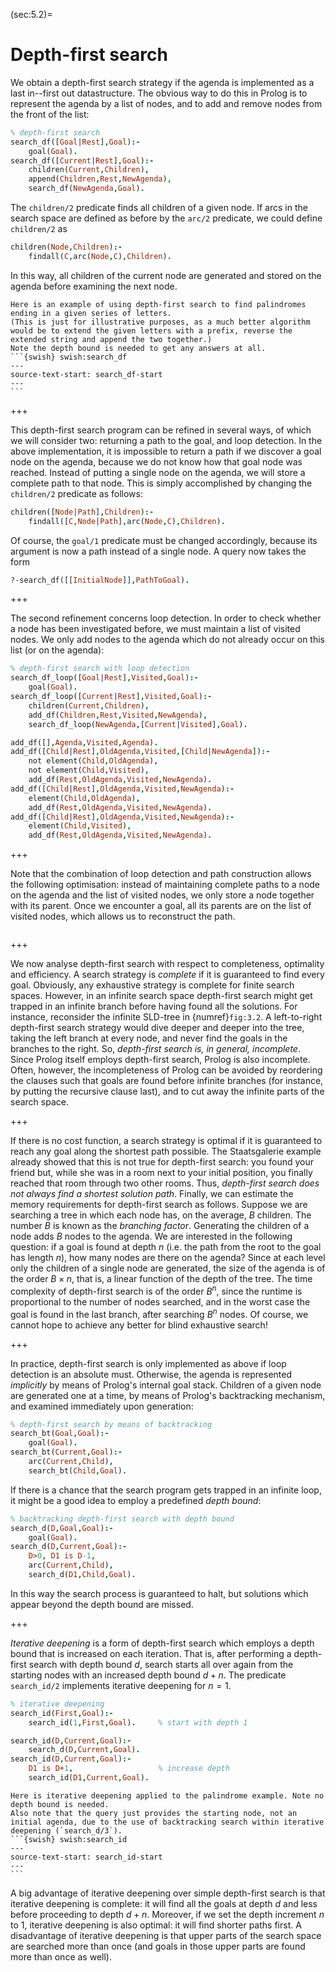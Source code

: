 <!--H3: Section 5.2-->
(sec:5.2)=
# Depth-first search #

We obtain a depth-first search strategy if the agenda is implemented as a last in--first out datastructure. The obvious way to do this in Prolog is to represent the agenda by a list of nodes, and to add and remove nodes from the front of the list:
```Prolog
% depth-first search
search_df([Goal|Rest],Goal):-
    goal(Goal).
search_df([Current|Rest],Goal):-
    children(Current,Children),
    append(Children,Rest,NewAgenda),
    search_df(NewAgenda,Goal).
```
The `children/2` predicate finds all children of a given node. If arcs in the search space are defined as before by the `arc/2` predicate, we could define `children/2` as
```Prolog
children(Node,Children):-
    findall(C,arc(Node,C),Children).
```
In this way, all children of the current node are generated and stored on the agenda before examining the next node.
````{tip}
Here is an example of using depth-first search to find palindromes ending in a given series of letters.
(This is just for illustrative purposes, as a much better algorithm would be to extend the given letters with a prefix, reverse the extended string and append the two together.)
Note the depth bound is needed to get any answers at all.
```{swish} swish:search_df
---
source-text-start: search_df-start
---
```
````

+++

This depth-first search program can be refined in several ways, of which we will consider two: returning a path to the goal, and loop detection. In the above implementation, it is impossible to return a path if we discover a goal node on the agenda, because we do not know how that goal node was reached. Instead of putting a single node on the agenda, we will store a complete path to that node. This is simply accomplished by changing the `children/2` predicate as follows:
```Prolog
children([Node|Path],Children):-
    findall([C,Node|Path],arc(Node,C),Children).
```
Of course, the `goal/1` predicate must be changed accordingly, because its argument is now a path instead of a single node. A query now takes the form
```Prolog
?-search_df([[InitialNode]],PathToGoal).
```

+++

The second refinement concerns loop detection. In order to check whether a node has been investigated before, we must maintain a list of visited nodes. We only add nodes to the agenda which do not already occur on this list (or on the agenda):
```Prolog
% depth-first search with loop detection
search_df_loop([Goal|Rest],Visited,Goal):-
    goal(Goal).
search_df_loop([Current|Rest],Visited,Goal):-
    children(Current,Children),
    add_df(Children,Rest,Visited,NewAgenda),
    search_df_loop(NewAgenda,[Current|Visited],Goal).

add_df([],Agenda,Visited,Agenda).
add_df([Child|Rest],OldAgenda,Visited,[Child|NewAgenda]):-
    not element(Child,OldAgenda),
    not element(Child,Visited),
    add_df(Rest,OldAgenda,Visited,NewAgenda).
add_df([Child|Rest],OldAgenda,Visited,NewAgenda):-
    element(Child,OldAgenda),
    add_df(Rest,OldAgenda,Visited,NewAgenda).
add_df([Child|Rest],OldAgenda,Visited,NewAgenda):-
    element(Child,Visited),
    add_df(Rest,OldAgenda,Visited,NewAgenda).
```

+++

Note that the combination of loop detection and path construction allows the following optimisation: instead of maintaining complete paths to a node on the agenda and the list of visited nodes, we only store a node together with its parent. Once we encounter a goal, all its parents are on the list of visited nodes, which allows us to reconstruct the path.

```{exercise} ex:5.1
```

+++

We now analyse depth-first search with respect to completeness, optimality and efficiency. A search strategy is *complete* if it is guaranteed to find every goal. Obviously, any exhaustive strategy is complete for finite search spaces. However, in an infinite search space depth-first search might get trapped in an infinite branch before having found all the solutions. For instance, reconsider the infinite SLD-tree in {numref}`fig:3.2`. A left-to-right depth-first search strategy would dive deeper and deeper into the tree, taking the left branch at every node, and never find the goals in the branches to the right. So, *depth-first search is, in general, incomplete*. Since Prolog itself employs depth-first search, Prolog is also incomplete. Often, however, the incompleteness of Prolog can be avoided by reordering the clauses such that goals are found before infinite branches (for instance, by putting the recursive clause last), and to cut away the infinite parts of the search space.

+++

If there is no cost function, a search strategy is optimal if it is guaranteed to reach any goal along the shortest path possible. The Staatsgalerie example already showed that this is not true for depth-first search: you found your friend but, while she was in a room next to your initial position, you finally reached that room through two other rooms. Thus, *depth-first search does not always find a shortest solution path*. Finally, we can estimate the memory requirements for depth-first search as follows. Suppose we are searching a tree in which each node has, on the average, $B$ children. The number $B$ is known as the *branching factor*. Generating the children of a node adds $B$ nodes to the agenda. We are interested in the following question: if a goal is found at depth $n$ (i.e. the path from the root to the goal has length $n$), how many nodes are there on the agenda? Since at each level only the children of a single node are generated, the size of the agenda is of the order $B \times n$, that is, a linear function of the depth of the tree. The time complexity of depth-first search is of the order $B^n$, since the runtime is proportional to the number of nodes searched, and in the worst case the goal is found in the last branch, after searching $B^n$ nodes. Of course, we cannot hope to achieve any better for blind exhaustive search!

+++

In practice, depth-first search is only implemented as above if loop detection is an absolute must. Otherwise, the agenda is represented *implicitly* by means of Prolog's internal goal stack. Children of a given node are generated one at a time, by means of Prolog's backtracking mechanism, and examined immediately upon generation:
```Prolog
% depth-first search by means of backtracking
search_bt(Goal,Goal):-
    goal(Goal).
search_bt(Current,Goal):-
    arc(Current,Child),
    search_bt(Child,Goal).
```
If there is a chance that the search program gets trapped in an infinite loop, it might be a good idea to employ a predefined *depth bound*:
```Prolog
% backtracking depth-first search with depth bound
search_d(D,Goal,Goal):-
    goal(Goal).
search_d(D,Current,Goal):-
    D>0, D1 is D-1,
    arc(Current,Child),
    search_d(D1,Child,Goal).
```
In this way the search process is guaranteed to halt, but solutions which appear beyond the depth bound are missed.

+++

*Iterative deepening* is a form of depth-first search which employs a depth bound that is increased on each iteration. That is, after performing a depth-first search with depth bound $d$, search starts all over again from the starting nodes with an increased depth bound $d + n$. The predicate `search_id/2` implements iterative deepening for $n = 1$.
```Prolog
% iterative deepening
search_id(First,Goal):-
    search_id(1,First,Goal).     % start with depth 1

search_id(D,Current,Goal):-
    search_d(D,Current,Goal).
search_id(D,Current,Goal):-
    D1 is D+1,                   % increase depth
    search_id(D1,Current,Goal).
```
````{tip}
Here is iterative deepening applied to the palindrome example. Note no depth bound is needed.
Also note that the query just provides the starting node, not an initial agenda, due to the use of backtracking search within iterative deepening (`search_d/3`).
```{swish} swish:search_id
---
source-text-start: search_id-start
---
```
````
A big advantage of iterative deepening over simple depth-first search is that iterative deepening is complete: it will find all the goals at depth $d$ and less before proceeding to depth $d + n$. Moreover, if we set the depth increment $n$ to $1$, iterative deepening is also optimal: it will find shorter paths first. A disadvantage of iterative deepening is that upper parts of the search space are searched more than once (and goals in those upper parts are found more than once as well).
